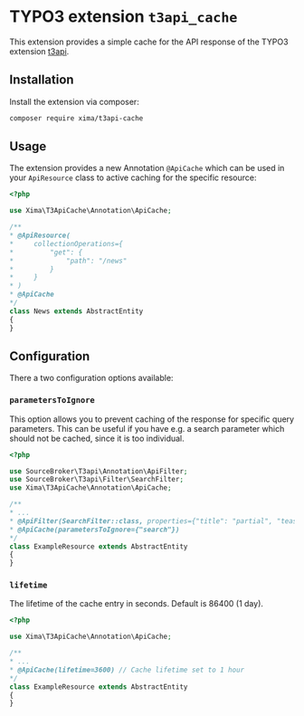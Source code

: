# TYPO3 extension `t3api_cache`

This extension provides a simple cache for the API response of the TYPO3 extension [t3api](https://github.com/sourcebroker/t3api).

## Installation

Install the extension via composer:

```bash
composer require xima/t3api-cache
```

## Usage

The extension provides a new Annotation `@ApiCache` which can be used in your `ApiResource` class to active caching for the specific resource:

```php
<?php

use Xima\T3ApiCache\Annotation\ApiCache;

/**
* @ApiResource(
*     collectionOperations={
*         "get": {
*             "path": "/news"
*         }
*     }
* )
* @ApiCache
*/
class News extends AbstractEntity
{
}
```

## Configuration

There a two configuration options available:

### `parametersToIgnore`

This option allows you to prevent caching of the response for specific query parameters. This can be useful if you have e.g. a search parameter
which should not be cached, since it is too individual.

```php
<?php

use SourceBroker\T3api\Annotation\ApiFilter;
use SourceBroker\T3api\Filter\SearchFilter;
use Xima\T3ApiCache\Annotation\ApiCache;

/**
* ...
* @ApiFilter(SearchFilter::class, properties={"title": "partial", "teaser": "partial"}, arguments={"parameterName": "search"})
* @ApiCache(parametersToIgnore={"search"})
*/
class ExampleResource extends AbstractEntity
{
}
```

### `lifetime`

The lifetime of the cache entry in seconds. Default is 86400 (1 day).

```php
<?php

use Xima\T3ApiCache\Annotation\ApiCache;

/**
* ...
* @ApiCache(lifetime=3600) // Cache lifetime set to 1 hour
*/
class ExampleResource extends AbstractEntity
{
}
```
